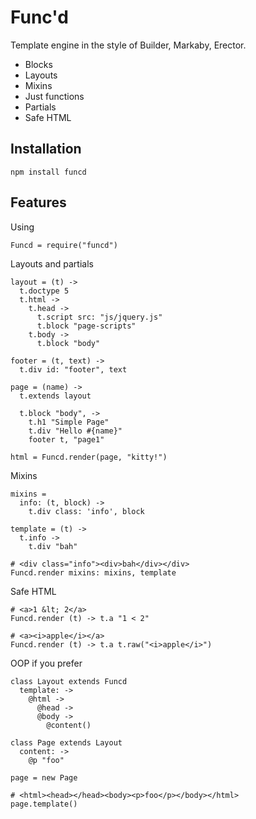 # Func'd

Template engine in the style of Builder, Markaby, Erector.

* Blocks
* Layouts
* Mixins
* Just functions
* Partials
* Safe HTML

## Installation

    npm install funcd

## Features

Using

    Funcd = require("funcd")

Layouts and partials

    layout = (t) ->
      t.doctype 5
      t.html ->
        t.head ->
          t.script src: "js/jquery.js"
          t.block "page-scripts"
        t.body ->
          t.block "body"

    footer = (t, text) ->
      t.div id: "footer", text

    page = (name) ->
      t.extends layout

      t.block "body", ->
        t.h1 "Simple Page"
        t.div "Hello #{name}"
        footer t, "page1"

    html = Funcd.render(page, "kitty!")


Mixins

    mixins =
      info: (t, block) ->
        t.div class: 'info', block

    template = (t) ->
      t.info ->
        t.div "bah"

    # <div class="info"><div>bah</div></div>
    Funcd.render mixins: mixins, template


Safe HTML

    # <a>1 &lt; 2</a>
    Funcd.render (t) -> t.a "1 < 2"

    # <a><i>apple</i></a>
    Funcd.render (t) -> t.a t.raw("<i>apple</i>")


OOP if you prefer

    class Layout extends Funcd
      template: ->
        @html ->
          @head ->
          @body ->
            @content()

    class Page extends Layout
      content: ->
        @p "foo"

    page = new Page

    # <html><head></head><body><p>foo</p></body></html>
    page.template()
